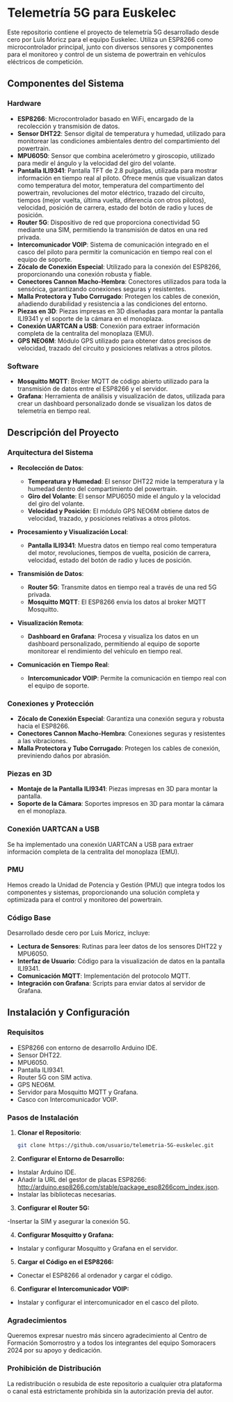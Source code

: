 # Telemetría 5G para Euskelec

Este repositorio contiene el proyecto de telemetría 5G desarrollado desde cero por Luis Moricz para el equipo Euskelec. Utiliza un ESP8266 como microcontrolador principal, junto con diversos sensores y componentes para el monitoreo y control de un sistema de powertrain en vehículos eléctricos de competición.

## Componentes del Sistema

### Hardware

- **ESP8266**: Microcontrolador basado en WiFi, encargado de la recolección y transmisión de datos.
- **Sensor DHT22**: Sensor digital de temperatura y humedad, utilizado para monitorear las condiciones ambientales dentro del compartimiento del powertrain.
- **MPU6050**: Sensor que combina acelerómetro y giroscopio, utilizado para medir el ángulo y la velocidad del giro del volante.
- **Pantalla ILI9341**: Pantalla TFT de 2.8 pulgadas, utilizada para mostrar información en tiempo real al piloto. Ofrece menús que visualizan datos como temperatura del motor, temperatura del compartimento del powertrain, revoluciones del motor eléctrico, trazado del circuito, tiempos (mejor vuelta, última vuelta, diferencia con otros pilotos), velocidad, posición de carrera, estado del botón de radio y luces de posición.
- **Router 5G**: Dispositivo de red que proporciona conectividad 5G mediante una SIM, permitiendo la transmisión de datos en una red privada.
- **Intercomunicador VOIP**: Sistema de comunicación integrado en el casco del piloto para permitir la comunicación en tiempo real con el equipo de soporte.
- **Zócalo de Conexión Especial**: Utilizado para la conexión del ESP8266, proporcionando una conexión robusta y fiable.
- **Conectores Cannon Macho-Hembra**: Conectores utilizados para toda la sensórica, garantizando conexiones seguras y resistentes.
- **Malla Protectora y Tubo Corrugado**: Protegen los cables de conexión, añadiendo durabilidad y resistencia a las condiciones del entorno.
- **Piezas en 3D**: Piezas impresas en 3D diseñadas para montar la pantalla ILI9341 y el soporte de la cámara en el monoplaza.
- **Conexión UARTCAN a USB**: Conexión para extraer información completa de la centralita del monoplaza (EMU).
- **GPS NEO6M**: Módulo GPS utilizado para obtener datos precisos de velocidad, trazado del circuito y posiciones relativas a otros pilotos.

### Software

- **Mosquitto MQTT**: Broker MQTT de código abierto utilizado para la transmisión de datos entre el ESP8266 y el servidor.
- **Grafana**: Herramienta de análisis y visualización de datos, utilizada para crear un dashboard personalizado donde se visualizan los datos de telemetría en tiempo real.

## Descripción del Proyecto

### Arquitectura del Sistema

- **Recolección de Datos**:
  - **Temperatura y Humedad**: El sensor DHT22 mide la temperatura y la humedad dentro del compartimiento del powertrain.
  - **Giro del Volante**: El sensor MPU6050 mide el ángulo y la velocidad del giro del volante.
  - **Velocidad y Posición**: El módulo GPS NEO6M obtiene datos de velocidad, trazado, y posiciones relativas a otros pilotos.

- **Procesamiento y Visualización Local**:
  - **Pantalla ILI9341**: Muestra datos en tiempo real como temperatura del motor, revoluciones, tiempos de vuelta, posición de carrera, velocidad, estado del botón de radio y luces de posición.

- **Transmisión de Datos**:
  - **Router 5G**: Transmite datos en tiempo real a través de una red 5G privada.
  - **Mosquitto MQTT**: El ESP8266 envía los datos al broker MQTT Mosquitto.

- **Visualización Remota**:
  - **Dashboard en Grafana**: Procesa y visualiza los datos en un dashboard personalizado, permitiendo al equipo de soporte monitorear el rendimiento del vehículo en tiempo real.

- **Comunicación en Tiempo Real**:
  - **Intercomunicador VOIP**: Permite la comunicación en tiempo real con el equipo de soporte.

### Conexiones y Protección

- **Zócalo de Conexión Especial**: Garantiza una conexión segura y robusta hacia el ESP8266.
- **Conectores Cannon Macho-Hembra**: Conexiones seguras y resistentes a las vibraciones.
- **Malla Protectora y Tubo Corrugado**: Protegen los cables de conexión, previniendo daños por abrasión.

### Piezas en 3D

- **Montaje de la Pantalla ILI9341**: Piezas impresas en 3D para montar la pantalla.
- **Soporte de la Cámara**: Soportes impresos en 3D para montar la cámara en el monoplaza.

### Conexión UARTCAN a USB

Se ha implementado una conexión UARTCAN a USB para extraer información completa de la centralita del monoplaza (EMU).

### PMU

Hemos creado la Unidad de Potencia y Gestión (PMU) que integra todos los componentes y sistemas, proporcionando una solución completa y optimizada para el control y monitoreo del powertrain.

### Código Base

Desarrollado desde cero por Luis Moricz, incluye:
- **Lectura de Sensores**: Rutinas para leer datos de los sensores DHT22 y MPU6050.
- **Interfaz de Usuario**: Código para la visualización de datos en la pantalla ILI9341.
- **Comunicación MQTT**: Implementación del protocolo MQTT.
- **Integración con Grafana**: Scripts para enviar datos al servidor de Grafana.

## Instalación y Configuración

### Requisitos

- ESP8266 con entorno de desarrollo Arduino IDE.
- Sensor DHT22.
- MPU6050.
- Pantalla ILI9341.
- Router 5G con SIM activa.
- GPS NEO6M.
- Servidor para Mosquitto MQTT y Grafana.
- Casco con Intercomunicador VOIP.

### Pasos de Instalación

1. **Clonar el Repositorio**:
   ```bash
   git clone https://github.com/usuario/telemetria-5G-euskelec.git
2. **Configurar el Entorno de Desarrollo:**
   
- Instalar Arduino IDE.
- Añadir la URL del gestor de placas ESP8266: http://arduino.esp8266.com/stable/package_esp8266com_index.json.
- Instalar las bibliotecas necesarias.

3. **Configurar el Router 5G:**
   
-Insertar la SIM y asegurar la conexión 5G.

4. **Configurar Mosquitto y Grafana:**
   
- Instalar y configurar Mosquitto y Grafana en el servidor.
  
5. **Cargar el Código en el ESP8266:**
   
- Conectar el ESP8266 al ordenador y cargar el código.

6. **Configurar el Intercomunicador VOIP:**
   
- Instalar y configurar el intercomunicador en el casco del piloto.

### Agradecimientos
Queremos expresar nuestro más sincero agradecimiento al Centro de Formación Somorrostro y a todos los integrantes del equipo Somoracers 2024 por su apoyo y dedicación.

### Prohibición de Distribución
La redistribución o resubida de este repositorio a cualquier otra plataforma o canal está estrictamente prohibida sin la autorización previa del autor.
